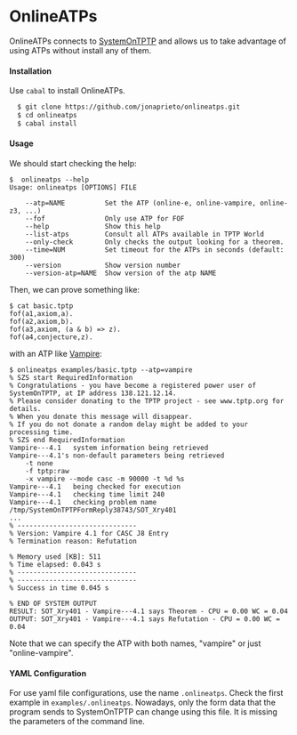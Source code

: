 # OnlineATPs

OnlineATPs connects to [SystemOnTPTP](http://www.cs.miami.edu/~tptp/cgi-bin/SystemOnTPTP)
and allows us to take advantage of using ATPs without install any of them.

#### Installation

Use `cabal` to install OnlineATPs.

```bash
  $ git clone https://github.com/jonaprieto/onlineatps.git
  $ cd onlineatps
  $ cabal install
```

#### Usage

We should start checking the help:

```
$  onlineatps --help
Usage: onlineatps [OPTIONS] FILE

    --atp=NAME          Set the ATP (online-e, online-vampire, online-z3, ...)
    --fof               Only use ATP for FOF
    --help              Show this help
    --list-atps         Consult all ATPs available in TPTP World
    --only-check        Only checks the output looking for a theorem.
    --time=NUM          Set timeout for the ATPs in seconds (default: 300)
    --version           Show version number
    --version-atp=NAME  Show version of the atp NAME
```

Then, we can prove something like:

```
$ cat basic.tptp
fof(a1,axiom,a).
fof(a2,axiom,b).
fof(a3,axiom, (a & b) => z).
fof(a4,conjecture,z).
```
with an ATP like [Vampire](http://www.vprover.org):

```
$ onlineatps examples/basic.tptp --atp=vampire
% SZS start RequiredInformation
% Congratulations - you have become a registered power user of SystemOnTPTP, at IP address 138.121.12.14.
% Please consider donating to the TPTP project - see www.tptp.org for details.
% When you donate this message will disappear.
% If you do not donate a random delay might be added to your processing time.
% SZS end RequiredInformation
Vampire---4.1   system information being retrieved
Vampire---4.1's non-default parameters being retrieved
    -t none
    -f tptp:raw
    -x vampire --mode casc -m 90000 -t %d %s
Vampire---4.1   being checked for execution
Vampire---4.1   checking time limit 240
Vampire---4.1   checking problem name /tmp/SystemOnTPTPFormReply38743/SOT_Xry401
...
% ------------------------------
% Version: Vampire 4.1 for CASC J8 Entry
% Termination reason: Refutation

% Memory used [KB]: 511
% Time elapsed: 0.043 s
% ------------------------------
% ------------------------------
% Success in time 0.045 s

% END OF SYSTEM OUTPUT
RESULT: SOT_Xry401 - Vampire---4.1 says Theorem - CPU = 0.00 WC = 0.04
OUTPUT: SOT_Xry401 - Vampire---4.1 says Refutation - CPU = 0.00 WC = 0.04

```

Note that we can specify the ATP with both names, "vampire" or just "online-vampire".

#### YAML Configuration

For use yaml file configurations, use the name `.onlineatps`.
Check the first example in `examples/.onlineatps`. Nowadays, only the form data
that the program sends to SystemOnTPTP can change using this file. It is
missing the parameters of the command line.
